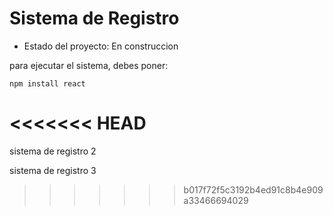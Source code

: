 <h1> Sistema de Registro </h1>

- Estado del proyecto: En construccion

para ejecutar el sistema, debes poner:

```npm install react```

<<<<<<< HEAD
=======
sistema de registro 2

sistema de registro 3
>>>>>>> b017f72f5c3192b4ed91c8b4e909a33466694029
